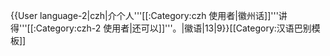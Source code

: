 {{User language-2|czh|介个人'''[[:Category:czh 使用者|徽州话]]'''讲得'''[[:Category:czh-2 使用者|还可以]]'''。|徽语|13|9}}<noinclude>[[Category:汉语巴别模板]]</noinclude>
